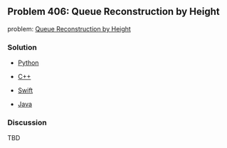 ## Problem 406: Queue Reconstruction by Height

problem: [Queue Reconstruction by Height](https://leetcode.com/problems/queue-reconstruction-by-height/)

### Solution

- [Python](../python/problem406.py)

- [C++](../cpp/problem406.cpp)

- [Swift](../swift/problem406.swift)

- [Java](../java/problem406.java)

### Discussion

TBD

